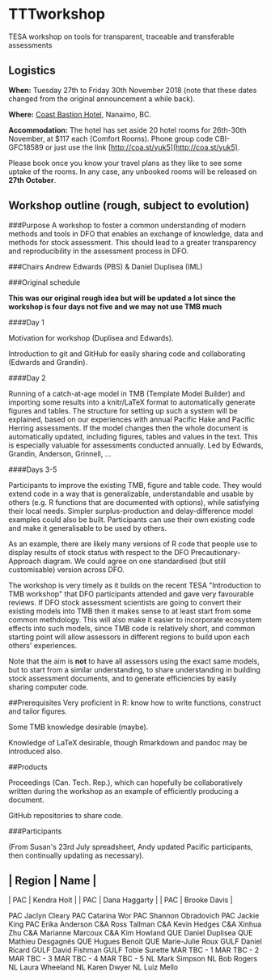 # TTTworkshop
TESA workshop on tools for transparent, traceable and transferable assessments

## Logistics

**When:** Tuesday 27th to Friday 30th November 2018 (note that these dates changed from the original announcement a while back).

**Where:** [Coast Bastion Hotel](https://www.coasthotels.com/hotels/bc/nanaimo/coast-bastion-hotel/), Nanaimo, BC.  

**Accommodation:** 
The hotel has set aside 20 hotel rooms for 26th-30th November, at $117 each (Comfort Rooms).
Phone group code CBI-GFC18589 or just use the link [http://coa.st/yuk5](http://coa.st/yuk5).

Please book once you know your travel plans as they like to see some uptake of the rooms. In any case, any unbooked rooms will be released on **27th October**.

## Workshop outline (rough, subject to evolution)

###Purpose
A workshop to foster a common understanding of modern methods and tools
in DFO that enables an exchange of knowledge, data and methods for stock
assessment. This should lead to a greater transparency and reproducibility in the assessment process in DFO.

###Chairs
Andrew Edwards (PBS) & Daniel Duplisea (IML)



###Original schedule

**This was our original rough idea but will be updated a lot since the workshop is four days not five and we may not use TMB much**

####Day 1

Motivation for workshop (Duplisea and Edwards).

Introduction to git and GitHub for easily sharing code and collaborating (Edwards and Grandin).

####Day 2

Running of a catch-at-age model in TMB (Template Model Builder) and
importing some results into a knitr/LaTeX format to automatically
generate figures and tables. The structure for setting up such a system
will be explained, based on our experiences with annual Pacific Hake and
Pacific Herring assessments. If the model changes then the whole document
is automatically updated, including figures, tables and values in the
text. This is especially valuable for assessments conducted annually.
Led by Edwards, Grandin, Anderson, Grinnell, ... 
 
####Days 3-5

 Participants to improve the existing TMB, figure and table code. They
 would extend code in a way that is generalizable, understandable and
 usable by others (e.g. R functions that are documented with options),
 while satisfying their local needs. Simpler surplus-production and
 delay-difference model examples could also be built. Participants can use
 their own existing code and make it generalisable to be used by others.

 As an example, there are likely many versions of R code that people use
 to display results of stock status with respect to the DFO
 Precautionary-Approach diagram. We could agree on one standardised
 (but still customisable) version across DFO.

The workshop is very timely as it builds on the recent TESA "Introduction to TMB
workshop" that DFO participants attended and gave very favourable reviews.
If DFO stock assessment scientists are going to convert their existing models
into TMB then it makes sense to at least start from some common methdology. This
will also make it easier to incorporate ecosystem effects into such models,
since TMB code is relatively short, and common starting point will allow
assessors in different regions to build upon each others' experiences. 

Note that
the aim is **not** to have all assessors using the exact same models, but to start
from a similar understanding, to share understanding in building stock
assessment documents, and to generate efficiencies by easily sharing computer code.

##Prerequisites
Very proficient in R: know how to write functions, construct and tailor figures.

Some TMB knowledge desirable (maybe).

Knowledge of LaTeX desirable, though Rmarkdown and pandoc may be introduced also.

##Products

Proceedings (Can. Tech. Rep.), which can hopefully be collaboratively written during the workshop as an example of efficiently producing a document.

GitHub repositories to share code.

###Participants

(From Susan's 23rd July spreadsheet, Andy updated Pacific participants, then continually updating as necessary).

| Region | Name | 
-----------------
| PAC	| Kendra Holt |
| PAC	| Dana Haggarty |
| PAC	| Brooke Davis |


PAC	Jaclyn Cleary
PAC	Catarina Wor
PAC	Shannon Obradovich
PAC	Jackie King
PAC	Erika Anderson
C&A	Ross Tallman
C&A	Kevin Hedges
C&A	Xinhua Zhu
C&A	Marianne Marcoux
C&A	Kim Howland
QUE	Daniel Duplisea
QUE	Mathieu Desgagnés
QUE	Hugues Benoit
QUE	Marie-Julie Roux
GULF	Daniel Ricard
GULF	David Fishman
GULF	Tobie Surette
MAR	TBC - 1
MAR	TBC - 2
MAR	TBC - 3
MAR	TBC - 4
MAR	TBC - 5
NL	Mark Simpson
NL	Bob Rogers
NL	Laura Wheeland
NL	Karen Dwyer
NL	Luiz Mello


